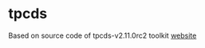 # tpcds

Based on source code of tpcds-v2.11.0rc2 toolkit [website](http://www.tpc.org/tpcds/default.asp)

